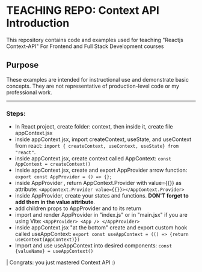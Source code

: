 # TEACHING REPO: Context API Introduction
This repository contains code and examples used for teaching "Reactjs Context-API" For Frontend and Full Stack Development courses

## Purpose
These examples are intended for instructional use and demonstrate basic concepts. They are not representative of production-level code or my professional work.
<hr>

### Steps:
- In React project, create folder: context, then inside it, create file appContext.jsx
- inside appContext.jsx, import createContext, useState, and useContext from react: ```import { createContext, useContext, useState} from "react"```. 
- inside appContext.jsx, create context called AppContext: ```const AppContext = createContext()```
- inside appContext.jsx, create and export AppProvider arrow function: ```export const AppProvider = () => {};```
- inside AppProvider , return AppContext.Provider with value={{}} as attribute: ```<AppContext.Provider value={{}}></AppContext.Provider>```
- inside AppProvider, create your states and functions. **DON'T forget to add them in the value attribute**.
- add children props to AppProvider and to its return
- import and render AppProvider in "index.js" or in "main.jsx" if you are using Vite: ```<AppProvider>
    <App />
</AppProvider>```
- inside appContext.jsx "at the bottom" create and export custom hook called useAppContext: ```export const useAppContext = (() => {return useContext(AppContext)})```
- Import and use useAppContext into desired components: ```const {valueName} = useAppContext()```

| Congrats: you just mastered Context API :)

